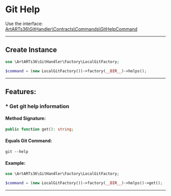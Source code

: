 # Git Help

Use the interface: [ArtARTs36\GitHandler\Contracts\Commands\GitHelpCommand](/Users/artem/PhpstormProjects/artarts36/libraries/git/src/Contracts/Commands/GitHelpCommand.php)

---

## Create Instance

```php
use \ArtARTs36\GitHandler\Factory\LocalGitFactory;

$command = (new LocalGitFactory())->factory(__DIR__)->helps();
```

---

## Features:

### * Get git help information

#### Method Signature:



```php
public function get(): string;
```

#### Equals Git Command:

`git --help`

#### Example:

```php
use \ArtARTs36\GitHandler\Factory\LocalGitFactory;

$command = (new LocalGitFactory())->factory(__DIR__)->helps()->get();
```

---
